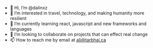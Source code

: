 - 👋 Hi, I’m @dalinxz
- 👀 I’m interested in travel, technology, and making humanity more resilient
- 🌱 I’m currently learning react, javascript and new frameworks and languages
- 💞️ I’m looking to collaborate on projects that can effect real change
- 📫 How to reach me by email at ali@tarbhai.ca

<!---
dalinxz/dalinxz is a ✨ special ✨ repository because its `README.md` (this file) appears on your GitHub profile.
You can click the Preview link to take a look at your changes.
--->
